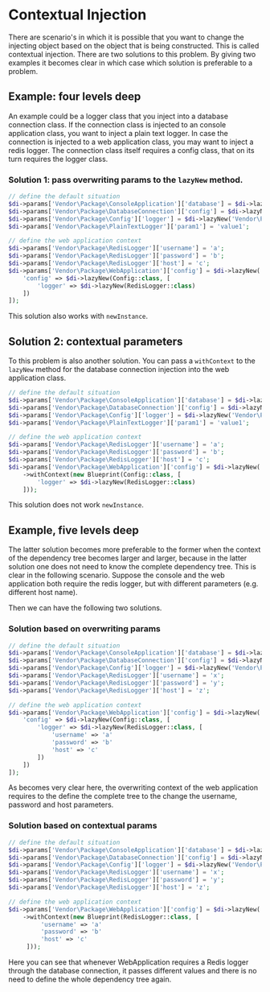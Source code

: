 # Contextual Injection

There are scenario's in which it is possible that you want to change the injecting object based on the object that is
being constructed. This is called contextual injection. There are two solutions to this problem. By giving two examples
it becomes clear in which case which solution is preferable to a problem.

## Example: four levels deep

An example could be a logger class that you inject into a database connection class. If the 
connection class is injected to an console application class, you want to inject a plain text logger. In case the 
connection is injected to a web application class, you may want to inject a redis logger. The connection class itself 
requires a config class, that on its turn requires the logger class.

### Solution 1: pass overwriting params to the `lazyNew` method.

```php
// define the default situation
$di->params['Vendor\Package\ConsoleApplication']['database'] = $di->lazyNew('Vendor\Package\DatabaseConnection');
$di->params['Vendor\Package\DatabaseConnection']['config'] = $di->lazyNew('Vendor\Package\Config');
$di->params['Vendor\Package\Config']['logger'] = $di->lazyNew('Vendor\Package\PlainTextLogger');
$di->params['Vendor\Package\PlainTextLogger']['param1'] = 'value1';

// define the web application context
$di->params['Vendor\Package\RedisLogger']['username'] = 'a';
$di->params['Vendor\Package\RedisLogger']['password'] = 'b';
$di->params['Vendor\Package\RedisLogger']['host'] = 'c';
$di->params['Vendor\Package\WebApplication']['config'] = $di->lazyNew('Vendor\Package\DatabaseConnection', [
    'config' => $di->lazyNew(Config::class, [
        'logger' => $di->lazyNew(RedisLogger::class)
    ])
]);
```

This solution also works with `newInstance`.

## Solution 2: contextual parameters

To this problem is also another solution. You can pass a `withContext` to the `lazyNew` method for the database 
connection injection into the web application class.

```php
// define the default situation
$di->params['Vendor\Package\ConsoleApplication']['database'] = $di->lazyNew('Vendor\Package\DatabaseConnection');
$di->params['Vendor\Package\DatabaseConnection']['config'] = $di->lazyNew('Vendor\Package\Config');
$di->params['Vendor\Package\Config']['logger'] = $di->lazyNew('Vendor\Package\PlainTextLogger');
$di->params['Vendor\Package\PlainTextLogger']['param1'] = 'value1';

// define the web application context
$di->params['Vendor\Package\RedisLogger']['username'] = 'a';
$di->params['Vendor\Package\RedisLogger']['password'] = 'b';
$di->params['Vendor\Package\RedisLogger']['host'] = 'c';
$di->params['Vendor\Package\WebApplication']['config'] = $di->lazyNew('Vendor\Package\DatabaseConnection')
    ->withContext(new Blueprint(Config::class, [
        'logger' => $di->lazyNew(RedisLogger::class)
    ]));
```

This solution does not work `newInstance`.

## Example, five levels deep

The latter solution becomes more preferable to the former when the context of the dependency tree becomes 
larger and larger, because in the latter solution one does not need to know the complete dependency tree. This is clear 
in the following scenario. Suppose the console and the web application both require the redis logger, but with 
different parameters (e.g. different host name).

Then we can have the following two solutions.

### Solution based on overwriting params

```php
// define the default situation
$di->params['Vendor\Package\ConsoleApplication']['database'] = $di->lazyNew('Vendor\Package\DatabaseConnection');
$di->params['Vendor\Package\DatabaseConnection']['config'] = $di->lazyNew('Vendor\Package\Config');
$di->params['Vendor\Package\Config']['logger'] = $di->lazyNew('Vendor\Package\RedisLogger');
$di->params['Vendor\Package\RedisLogger']['username'] = 'x';
$di->params['Vendor\Package\RedisLogger']['password'] = 'y';
$di->params['Vendor\Package\RedisLogger']['host'] = 'z';

// define the web application context
$di->params['Vendor\Package\WebApplication']['config'] = $di->lazyNew('Vendor\Package\DatabaseConnection', [
    'config' => $di->lazyNew(Config::class, [
        'logger' => $di->lazyNew(RedisLogger::class, [
            'username' => 'a'
            'password' => 'b'
            'host' => 'c'
        ])
    ])
]);
```

As becomes very clear here, the overwriting context of the web application requires to the define the complete tree to 
the change the username, password and host parameters.

### Solution based on contextual params

```php
// define the default situation
$di->params['Vendor\Package\ConsoleApplication']['database'] = $di->lazyNew('Vendor\Package\DatabaseConnection');
$di->params['Vendor\Package\DatabaseConnection']['config'] = $di->lazyNew('Vendor\Package\Config');
$di->params['Vendor\Package\Config']['logger'] = $di->lazyNew('Vendor\Package\RedisLogger');
$di->params['Vendor\Package\RedisLogger']['username'] = 'x';
$di->params['Vendor\Package\RedisLogger']['password'] = 'y';
$di->params['Vendor\Package\RedisLogger']['host'] = 'z';

// define the web application context
$di->params['Vendor\Package\WebApplication']['config'] = $di->lazyNew('Vendor\Package\DatabaseConnection')
    ->withContext(new Blueprint(RedisLogger::class, [
         'username' => 'a'
         'password' => 'b'
         'host' => 'c'
     ]));
```

Here you can see that whenever WebApplication requires a Redis logger through the database connection, it passes 
different values and there is no need to define the whole dependency tree again.